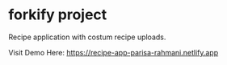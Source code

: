 # forkify project

Recipe application with costum recipe uploads.

Visit Demo Here:
https://recipe-app-parisa-rahmani.netlify.app
